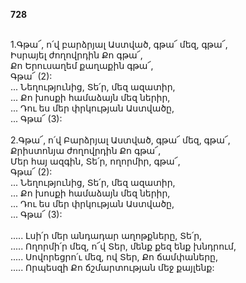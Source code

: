 **728**

\
1.Գթա՜, ո՛վ բարձրյալ Աստված, գթա՜ մեզ, գթա՜,\
Իսրայել ժողովրդին Քո գթա՜,\
Քո Երուսաղեմ քաղաքին գթա՜,\
Գթա՜ (2):\
 ... Նեղությունից, Տե՛ր, մեզ ազատիր,\
 ... Քո խոսքի համաձայն մեզ ներիր,\
 ... Դու ես մեր փրկության Աստվածը,\
 ... Գթա՜ (3):\
\
2.Գթա՜, ո՛վ Բարձրյալ Աստված, գթա՜ մեզ, գթա՜,\
Քրիստոնյա ժողովրդին Քո գթա՜,\
Մեր հայ ազգին, Տե՛ր, ողորմիր, գթա՜,\
Գթա՜ (2):\
 ... Նեղությունից, Տե՛ր, մեզ ազատիր,\
 ... Քո խոսքի համաձայն մեզ ներիր,\
 ... Դու ես մեր փրկության Աստվածը,\
 ... Գթա՜ (3):\
\
 ..... Լսի՛ր մեր անդադար աղոթքները, Տե՛ր,\
 ..... Ողորմի՛ր մեզ, ո՜վ Տեր, մենք քեզ ենք խնդրում,\
 ..... Սովորեցրո՛ւ մեզ, ով Տեր, Քո ճամփաները,\
 ..... Որպեսզի Քո ճշմարտության մեջ քայլենք:
